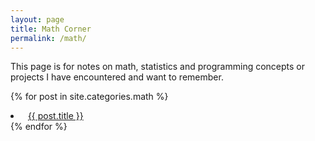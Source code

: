 ```yaml
---
layout: page
title: Math Corner
permalink: /math/
---
```


This page is for notes on math, statistics and programming concepts or projects I have encountered and want to remember.

{% for post in site.categories.math %}
 <li> &nbsp; <a href="{{ post.url | relative_url }}">{{ post.title }}</a></li>
{% endfor %}